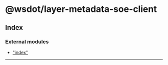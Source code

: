 
#  @wsdot/layer-metadata-soe-client

## Index

### External modules

* ["index"](modules/_index_.md)

---

